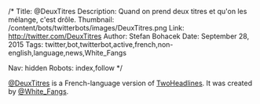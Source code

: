 /*
Title: @DeuxTitres
Description: Quand on prend deux titres et qu'on les mélange, c'est drôle.
Thumbnail: /content/bots/twitterbots/images/DeuxTitres.png
Link: http://twitter.com/DeuxTitres
Author: Stefan Bohacek
Date: September 28, 2015
Tags: twitter,bot,twitterbot,active,french,non-english,language,news,White_Fangs

Nav: hidden
Robots: index,follow
*/

[@DeuxTitres](https://twitter.com/DeuxTitres) is a French-language version of [TwoHeadlines](/bots/twitterbots/TwoHeadlines). It was created by [@White_Fangs](https://twitter.com/White_Fangs).
